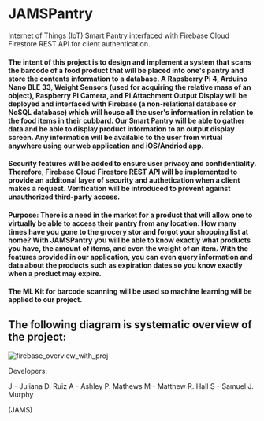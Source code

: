 # JAMSPantry
Internet of Things (IoT) Smart Pantry interfaced with Firebase Cloud Firestore REST API for client authentication.

#### The intent of this project is to design and implement a system that scans the barcode of a food product that will be placed into one's pantry and store the contents information to a database. A Rapsberry Pi 4, Arduino Nano BLE 33, Weight Sensors (used for acquiring the relative mass of an object), Raspberry Pi Camera, and Pi Attachment Output Display will be deployed and interfaced with Firebase (a non-relational database or NoSQL database) which will house all the user's information in relation to the food items in their cubbard. Our Smart Pantry will be able to gather data and be able to display product information to an output display screen. Any information will be available to the user from virtual anywhere using our web application and iOS/Andriod app. 

#### Security features will be added to ensure user privacy and confidentiality. Therefore, Firebase Cloud Firestore REST API will be implemented to provide an additonal layer of security and authetication when a client makes a request. Verification will be introduced to prevent against unauthorized third-party access. 

#### Purpose: There is a need in the market for a product that will allow one to virtually be able to access their pantry from any location. How many times have you gone to the grocery stor and forgot your shopping list at home? With JAMSPantry you will be able to know exactly what products you have, the amount of items, and even the weight of an item. With the features provided in our application, you can even query information and data about the products such as expiration dates so you know exactly when a product may expire. 

#### The ML Kit for barcode scanning will be used so machine learning will be applied to our project. 


## The following diagram is systematic overview of the project:

 ![firebase_overview_with_proj](https://user-images.githubusercontent.com/73625048/156276160-daf1af66-9b9b-4344-8a84-1c64a62083ca.PNG)


Developers:

J - Juliana D. Ruiz 
A - Ashley P. Mathews
M - Matthew R. Hall
S - Samuel J. Murphy

(JAMS) 

